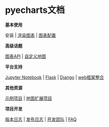 # pyecharts文档

**基本使用**

安装 | [渲染图表](zh-cn/doc_prepare) | [图表配置](zh-cn/doc_charts)

**高级话题**

[图表API](zh-cn/doc_api) | [自定义地图](zh-cn/doc_customize_map)

**平台支持**

[Jupyter Notebook](zh-cn/doc_jupyter_notebook) | [Flask](zh-cn/doc_flask) | [Django](zh-cn/doc_django) | [web框架整合](zh-cn/doc_web_integration)

**其他资源**

[示例项目](https://github.com/pyecharts/pyecharts-users-cases) | [地图扩展项目](https://github.com/pyecharts/echarts-china-cities-js)

**项目开发**

[版本日志](zh-cn/changelog) | [发布日志](zh-cn/release-note) | [开发团队](https://github.com/pyecharts) | [FAQ](zh-cn/doc_faq)
